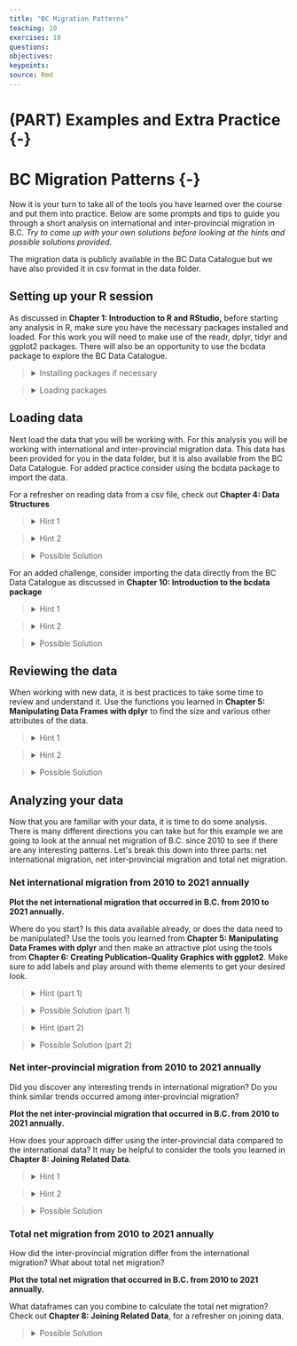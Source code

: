 ```yaml
---
title: "BC Migration Patterns"
teaching: 10
exercises: 10
questions:
objectives:
keypoints:
source: Rmd
---
```





# (PART) Examples and Extra Practice {-}

# BC Migration Patterns {-}

Now it is your turn to take all of the tools you have learned over the course and put them into practice.
Below are some prompts and tips to guide you through a short analysis on international and inter-provincial migration in B.C.
*Try to come up with your own solutions before looking at the hints and possible solutions provided*.

The migration data is publicly available in the BC Data Catalogue but we have also provided it in csv format in the data folder.

## Setting up your R session

As discussed in **Chapter 1: Introduction to R and RStudio,** before starting any analysis in R, make sure you have the necessary packages installed and loaded.
For this work you will need to make use of the readr, dplyr, tidyr and ggplot2 packages.
There will also be an opportunity to use the bcdata package to explore the BC Data Catalogue.

> <details>
> <summary>
> Installing packages if necessary
> </summary>
> 
> ```r
> install.packages("readr")
> install.packages("dplyr")
> install.packages("tidyr")
> install.packages("ggplot2")
> install.packages("bcdata")
> ```
> </details>

> <details>
> <summary>
> Loading packages
> </summary>
> 
> ```r
> library(readr)
> library(dplyr)
> library(tidyr)
> library(ggplot2)
> library(bcdata)
> ```
> </details>

## Loading data

Next load the data that you will be working with.
For this analysis you will be working with international and inter-provincial migration data.
This data has been provided for you in the data folder, but it is also available from the BC Data Catalogue.
For added practice consider using the bcdata package to import the data.

For a refresher on reading data from a csv file, check out **Chapter 4: Data Structures**

> <details>
> <summary>
> Hint 1
> </summary>
> Use the read_csv function
> </details>

> <details>
> <summary>
> Hint 2
> </summary>
> Review the help pages if needed
> 
> ```r
> ?read_csv
> ```
> </details>

> <details>
> <summary>
> Possible Solution
> </summary>
> 
> ```r
> international <- read_csv(file = "data/international_migration.csv")
> interprovincial <- read_csv(file = "data/interprovincial_migration.csv")
> ```
> </details>

For an added challenge, consider importing the data directly from the BC Data Catalogue as discussed in **Chapter 10: Introduction to the bcdata package**

> <details>
> <summary>
> Hint 1
> </summary>
> Use the bcdc_search function to search the data catalogue for records relating to migration
> 
> ```r
> bcdc_search("migration")
> ```
> </details>

> <details>
> <summary>
> Hint 2
> </summary>
> The first title from the resulting search Inter-provincial and International migration (csv) sounds correct.
> Use the record ID to find the IDs for the desired data sets (or resources).
> 
> ```r
> migration_resources <- bcdc_tidy_resources('56610cfc-02ba-41a7-92ef-d9609ef507f1')
> migration_resources %>% select(name, id)
> ```
> 
> ```
> # A tibble: 6 × 2
>   name                                  id                                  
>   <chr>                                 <chr>                               
> 1 interprovincial_migration             95579825-bfa2-4cab-90fa-196e0ecc8626
> 2 international_migration               c99d63f6-5ec4-4ac0-9c07-c0352f2f1928
> 3 international_migration_annual        a8c186bb-857c-4138-8605-103c05411563
> 4 interprovincial_migration_annual      f6171cc3-3845-40dd-9855-d87e8f524064
> 5 interprovincial_migration_census_year 827c7f61-39bc-403f-8cf0-51fca5daef32
> 6 international_migration_census_year   773cc273-4456-4441-b040-ab0d03c7d5e9
> ```
> </details>

> <details>
> <summary>
> Possible Solution
> </summary>
> Import the first two resources, interprovincial_migration and international_migration.
> 
> ```r
> international <- bcdc_get_data(record = "56610cfc-02ba-41a7-92ef-d9609ef507f1",
>                          resource = "c99d63f6-5ec4-4ac0-9c07-c0352f2f1928")
>                          
> interprovincial <- bcdc_get_data(record = "56610cfc-02ba-41a7-92ef-d9609ef507f1",
>                      resource = "95579825-bfa2-4cab-90fa-196e0ecc8626")
> ```
> </details>

## Reviewing the data

When working with new data, it is best practices to take some time to review and understand it.
Use the functions you learned in **Chapter 5: Manipulating Data Frames with dplyr** to find the size and various other attributes of the data.

> <details>
> <summary>
> Hint 1
> </summary>
> -   What are the columns in the international migration data, how are they related?
> -   What are the columns in the inter-provincial migration data, how are they related?
> -   How does the structure of the inter-provincial data differ from the international data?
> -   What is the frequency of the data (Annual, Quarterly, Monthly, etc.)?
> -   Is there anything else worth noting?
> </details>

> <details>
> <summary>
> Hint 2
> </summary>
> Consider using some of the following functions: `summary()`, `str()`, `dim()`, `nrow()`, `names()`, `head()`
> </details>

> <details>
> <summary>
> Possible Solution
> </summary>
> **International migration data:**
>
> -   The international migration data has 204 rows and 8 columns.
> -   The data is recorded quarterly from 1971 to 2022.
> -   The column names are Year, Quarter, Immigrants, Emigrants, Net_non_permanent_residents, Net_temporary_emigrants, Returning_emigrants, Net_migration.
> -   The column Net_migration can be calculated from the other columns as: `Net_migration = Immigrants - Emigrants + Net_non_permanent_residents - Net_temporary_emigrants + Returning_emigrants`
> -   This dataframe only contains values for B.C.
>
>
> **Inter-provincial migration data:**
>
> -   The inter-provincial migration data has 2,572 rows and 17 observations.
> -   The data is also recorded quarterly from 1971 to 2022.
> -   The column names are Year, Quarter, Origin, Acronyms of the 10 provinces and 3 territories, Total.
> -   This data is set up in a crosstab structure where, for example, a value in a row with Origin = "B.C." in the column "N.L." represents the number of people that migrated from B.C. to N.L. in that year and quarter.
> -   The Total column is equal to the sum of all of the provincial/territorial columns and represents the total number of people that migrated "OUT" of the province/territory listed in the Origin column for that year and quarter.
> -   This dataframe contains all of the inter-provincial migration across Canada.
> </details>

## Analyzing your data

Now that you are familiar with your data, it is time to do some analysis.
There is many different directions you can take but for this example we are going to look at the annual net migration of B.C.
since 2010 to see if there are any interesting patterns.
Let's break this down into three parts: net international migration, net inter-provincial migration and total net migration.

### Net international migration from 2010 to 2021 annually

**Plot the net international migration that occurred in B.C. from 2010 to 2021 annually.**

Where do you start?
Is this data available already, or does the data need to be manipulated?
Use the tools you learned from **Chapter 5: Manipulating Data Frames with dplyr** and then make an attractive plot using the tools from **Chapter 6: Creating Publication-Quality Graphics with ggplot2**.
Make sure to add labels and play around with theme elements to get your desired look.

> <details>
> <summary>
> Hint (part 1)
> </summary>
> You will need to manipulate the data before plotting.
> Consider the which years are to be plotted and the frequency.
> Consider what column/columns contain the most relevant data.
> </details>

> <details>
> <summary>
> Possible Solution (part 1)
> </summary>
> Filter the data for the correct years to be included (greater than or equal to 2010 but less than 2022).
> To get the annual amount, group by year and sum Net_migration.
>
> 
> ```r
> plot_data_net_international <- international %>%
>   filter(Year >= 2010, Year < 2022) %>%
>   group_by(Year) %>%
>   summarize(Net_international = sum(Net_migration))
> ```
> </details>

> <details>
> <summary>
> Hint (part 2)
> </summary>
> Start with a basic plot.
> What is the mapping?
> What geom would work best?
> 
> ```r
> ggplot(data = plot_data_net_international, mapping = aes(x = ??, y = ??)) +
> geom_??
> ```
> </details>

> <details>
> <summary>
> Possible Solution (part 2)
> </summary>
> Here is a possible plot.
> Try to make your plot even more polished/customized.
> 
> ```r
> ggplot(plot_data_net_international, aes(x = Year, y = Net_international)) +
>   geom_line() +
>   geom_point(color = "blue") +
>   labs(title = "Net international migration in B.C.",
>        subtitle = "Annually from 2010 to 2021",
>        y = "") +
>   theme_light() +
>   theme()
> ```
> 
> <img src="fig/rmd-14-unnamed-chunk-11-1.png" width="576" style="display: block; margin: auto;" />
> </details>

### Net inter-provincial migration from 2010 to 2021 annually

Did you discover any interesting trends in international migration?
Do you think similar trends occurred among inter-provincial migration?

**Plot the net inter-provincial migration that occurred in B.C. from 2010 to 2021 annually.**

How does your approach differ using the inter-provincial data compared to the international data?
It may be helpful to consider the tools you learned in **Chapter 8: Joining Related Data**.

> <details>
> <summary>
> Hint 1
> </summary>
> Net inter-provincial migration is not provided in the inter-provincial data so you will need to calculate it.
> Consider how you would manipulate the data to get the total "IN" migration to B.C., then consider how you would get the total "OUT" migration from B.C.
> </details>

> <details>
> <summary>
> Hint 2
> </summary>
> The column B.C. in the data represents all of the migration "IN" to B.C.
> The Total column represents the total amount of "OUT" for the province/territory listed in the Origin column.
> </details>

> <details>
> <summary>
> Possible Solution
> </summary>
> Calculate the annual "IN" migration with the following:
> 
> ```r
> in_prov <- interprovincial %>%
>   filter(Year >= 2010, Year < 2022) %>%
>   group_by(Year) %>%
>   summarize(In_provincial = sum(B.C.))
> ```
> Calculate the annual "OUT" migration with the following:
> 
> ```r
> out_prov <- interprovincial %>%
>   filter(Year >= 2010, Year < 2022) %>%
>   filter(Origin == "B.C.") %>%
>   group_by(Year)  %>%
>   summarize(Out_provincial = sum(Total))
> ```
> Join the two dataframes to calculate the "NET" migration.
> 
> ```r
> plot_data_net_interprovincial <- in_prov %>%
>   left_join(out_prov, by = c("Year")) %>%
>   mutate(Net_provincial = In_provincial - Out_provincial)
> ```
> Create a plot.
> 
> ```r
> ggplot(plot_data_net_interprovincial, aes(x = Year, y = Net_provincial)) +
>   geom_line() +
>   geom_point(color = "blue") +
>   labs(title = "Net interprovincial migration in B.C.",
>        subtitle = "Annually from 2010 to 2021",
>        y = "") +
>   theme_light() +
>   theme()
> ```
> 
> <img src="fig/rmd-14-unnamed-chunk-15-1.png" width="576" style="display: block; margin: auto;" />
> </details>

### Total net migration from 2010 to 2021 annually

How did the inter-provincial migration differ from the international migration?
What about total net migration?

**Plot the total net migration that occurred in B.C. from 2010 to 2021 annually.**

What dataframes can you combine to calculate the total net migration?
Check out **Chapter 8: Joining Related Data**, for a refresher on joining data.

> <details>
> <summary>
> Possible Solution
> </summary>
> Combine the two plot_data dataframes that you created in the previous steps.
> Join by year.
> Then, calculate the total net migration by summing the international and inter-provincial.
> 
> ```r
> plot_data_total_net_migration <- plot_data_net_international %>%
>   left_join(plot_data_net_interprovincial, by = c("Year")) %>%
>   mutate(Net_migration = Net_international + Net_provincial)
> ```
> Create a plot.
> 
> ```r
>  ggplot(plot_data_total_net_migration, aes(x = Year, y = Net_migration)) +
>    geom_line() +
>    geom_point(color = "blue") +
>    labs(title = "Total net migration in B.C.",
>         subtitle = "Annually from 2010 to 2021",
>         y = "") +
>    theme_light() +
>    theme()
> ```
> 
> <img src="fig/rmd-14-unnamed-chunk-17-1.png" width="576" style="display: block; margin: auto;" />
> </details>

<!-- ** stop here ** -->

<!-- Below contains some additional examples but is incomplete and un-formatted. -->

<!-- On average, does provincial/international migration vary depending on the time of year. -->

<!-- Is there a quarter that has more international migration, more provincial migration, more out/in, etc.  -->

<!-- Note: international IN = Immigrants + Net non-permanent Residents + Returning emigrants -->

<!--       international OUT = Emigrants + Net temporary emigrants -->

<!-- ```{r} -->

<!--  mig2 <- mig %>%  -->

<!--   mutate(in_inter = Immigrants + Net_non_permanent_residents + Returning_emigrants, -->

<!--          out_inter = Emigrants + Net_temporary_emigrants) -->

<!-- mig2 %>% -->

<!--   group_by(Quarter) %>% -->

<!--   summarize(avg_out_prov = mean(out_prov), -->

<!--             avg_out_inter = mean(out_inter), -->

<!--             avg_in_prov = mean(in_prov), -->

<!--             avg_in_inter = mean(in_inter), -->

<!--             avg_net_mig = mean(total_net)) -->

<!-- ## Q2, Q3 (Apr-Sep) more people coming and going -->

<!-- ## Q1, Q4 (Oct-March) lower time for migration in the year -->

<!-- ## Does not differ much whether provincial, international, in or out -->

<!-- ``` -->

<!-- plot over the years to see if the trends align with the averages; make separate charts for in/out, prov/international -->

<!-- ```{r} -->

<!-- ## have to prep data for ploting -->

<!-- plot_data_1 <- mig2 %>% -->

<!--   select(Year, Quarter, out_prov, out_inter, in_prov, in_inter, total_net) %>% -->

<!--   pivot_longer(-c(Year, Quarter), names_to = "mig_type", values_to = "values") %>% -->

<!--   mutate(Quarter = factor(Quarter, levels = c(1, 2 ,3, 4))) -->

<!-- ggplot(data = plot_data_1, mapping = aes(x = Year, y = values)) + -->

<!--   geom_line(aes(color = Quarter)) +  -->

<!--   facet_wrap(facets = vars(mig_type)) -->

<!-- ``` -->

<!-- plot data from last 5 years -->

<!-- ```{r} -->

<!-- ggplot(data = plot_data_1 %>% filter(Year >= 2018), mapping = aes(x = Year, y = values)) + -->

<!--   geom_line(aes(color = Quarter)) +  -->

<!--   facet_wrap(facets = vars(mig_type)) -->

<!-- ## due to timing of pandemic, Q2/Q3 which normally have the most migration, had the least international in migration in 2020 -->

<!-- ## so far in 2022, there has been a big recovery in international in - surpassing pre-pandemic numbers, similar increases seen in prov mig (in & out) -->

<!-- ``` -->

<!-- what regions most impacted by pandemic with regards to prov migration -->

<!-- (Atlantic Provinces = N.L., P.E.I., N.S., N.B.; -->

<!--  Central Canada = Que., Ont.; -->

<!--  Prairie Provinces = Man., Sask., Alta.; -->

<!--  West Coast = B.C.; -->

<!--  Northern Territories = Y.T., N.W.T., Nvt.) -->

<!-- ```{r, interprov-all} -->

<!-- ## find the net provincial migration for all provinces -->

<!-- net_prov <- interprov %>% -->

<!--   rename(Out = Total) %>% -->

<!--   pivot_longer(-c(Year, Quarter, Origin, Out), names_to = "Destination", values_to = "n") %>% -->

<!--   group_by(Year, Quarter, Destination) %>% -->

<!--   mutate("In" = sum(n)) %>% -->

<!--   filter(Origin == Destination) %>% -->

<!--   mutate(Net = In - Out) %>% -->

<!--   ## note province and destination are now equal, only need to retain one,  -->

<!--   ## remember to ungroup -->

<!--   ungroup() %>% -->

<!--   select(Year, Quarter, Province = Origin, Out, In, Net) -->

<!-- net_regions <- net_prov %>% -->

<!--   mutate(Region = case_when(Province %in% c("N.L.", "P.E.I.", "N.S.", "N.B.") ~ "Atlantic Provinces", -->

<!--                             Province %in% c("Que.", "Ont.") ~ "Central Canada", -->

<!--                             Province %in% c("Man.", "Sask.", "Alta.") ~ "Prairie Provinces", -->

<!--                             Province == "B.C." ~ "West Coast", -->

<!--                             Province %in% c("Y.T.", "N.W.T.", "Nvt.") ~ "Northern Territories")) %>% -->

<!--   group_by(Year, Quarter, Region) %>% -->

<!--   summarize(In = sum(In), -->

<!--             Out = sum(Out), -->

<!--             Net = sum(Net)) -->

<!-- net_reg_annual <- net_regions %>% -->

<!--   group_by(Year, Region) %>% -->

<!--   summarize(In = sum(In), -->

<!--             Out = sum(Out), -->

<!--             Net = sum(Net)) -->

<!-- ``` -->

<!-- plot -->

<!-- ```{r} -->

<!-- ## filter 2010-2021 -->

<!-- ggplot(net_reg_annual %>% filter(Year >= 2010, Year < 2022), aes(x = Year, y = Net)) + -->

<!--   geom_line(aes(color = Region)) + -->

<!--   geom_point() -->

<!-- ## Atlantic provinces/BC saw a increases in net mig 2020=2021 -->

<!-- ## Central Canada saw a big decrease in net mig 2020-2021 -->

<!-- ``` -->

<!-- What regions were BC-ians coming, going to, did the main origin, destination change over the pandemic? -->

<!-- ```{r} -->

<!-- ## -->

<!-- main_orig <- interprov %>% -->

<!--   filter(Year >= 2012) %>% -->

<!--   select(Year, Quarter, Origin, B.C.) %>% -->

<!--   group_by(Year, Origin) %>% -->

<!--   summarize(values = sum(B.C.)) %>% -->

<!--   mutate(max = max(values)) %>% -->

<!--   filter(values == max) -->

<!-- #Main destination province over last 10 years -->

<!-- main_dest <- interprov %>% -->

<!--   filter(Origin == "B.C.", Year >= 2012) %>% -->

<!--   group_by(Year, Origin) %>% -->

<!--   summarize_all(sum) %>% -->

<!--   pivot_longer(-c(Year, Quarter, Origin, Total), names_to = "province", values_to = "values") %>% -->

<!--   mutate(max = max(values)) %>% -->

<!--   filter(values == max) -->

<!-- ## least origin, least destination -->

<!-- ``` -->
